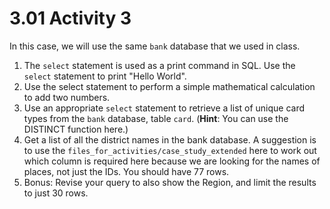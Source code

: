
# 3.01 Activity 3

In this case, we will use the same `bank` database that we used in class.

1. The `select` statement is used as a print command in SQL. Use the `select` statement to print "Hello World".
2. Use the select statement to perform a simple mathematical calculation to add two numbers. 
3. Use an appropriate `select` statement to retrieve a list of unique card types from the `bank` database, table `card`. (**Hint**: You can use the DISTINCT function here.)
4. Get a list of all the district names in the bank database. A suggestion is to use the `files_for_activities/case_study_extended` here to work out which column is required here because we are looking for the names of places, not just the IDs. You should have 77 rows.
5. Bonus: Revise your query to also show the Region, and limit the results to just 30 rows. 